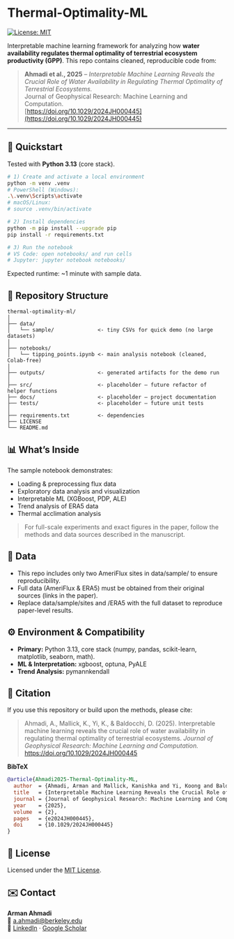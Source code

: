 # Thermal-Optimality-ML

[![License: MIT](https://img.shields.io/badge/License-MIT-yellow.svg)](LICENSE)

Interpretable machine learning framework for analyzing how **water availability regulates thermal optimality of terrestrial ecosystem productivity (GPP)**. This repo contains cleaned, reproducible code from:

> **Ahmadi et al., 2025** – *Interpretable Machine Learning Reveals the Crucial Role of Water Availability in Regulating Thermal Optimality of Terrestrial Ecosystems.*  
> Journal of Geophysical Research: Machine Learning and Computation.  
> [https://doi.org/10.1029/2024JH000445](https://doi.org/10.1029/2024JH000445)

---

## 🚀 Quickstart

Tested with **Python 3.13** (core stack).  

```bash
# 1) Create and activate a local environment
python -m venv .venv
# PowerShell (Windows):
.\.venv\Scripts\activate
# macOS/Linux:
# source .venv/bin/activate

# 2) Install dependencies
python -m pip install --upgrade pip
pip install -r requirements.txt

# 3) Run the notebook
# VS Code: open notebooks/ and run cells
# Jupyter: jupyter notebook notebooks/
```
Expected runtime: ~1 minute with sample data.


## 📂 Repository Structure

```
thermal-optimality-ml/
│
├── data/
│   └── sample/              <- tiny CSVs for quick demo (no large datasets)
│
├── notebooks/
│   └── tipping_points.ipynb <- main analysis notebook (cleaned, Colab-free)
│
├── outputs/                 <- generated artifacts for the demo run
│
├── src/                     <- placeholder – future refactor of helper functions
├── docs/                    <- placeholder – project documentation
├── tests/                   <- placeholder – future unit tests
│
├── requirements.txt         <- dependencies
├── LICENSE
└── README.md
```

## 📊 What’s Inside
The sample notebook demonstrates:

- Loading & preprocessing flux data
- Exploratory data analysis and visualization
- Interpretable ML (XGBoost, PDP, ALE)
- Trend analysis of ERA5 data
- Thermal acclimation analysis

> For full-scale experiments and exact figures in the paper, follow the methods and data sources described in the manuscript.

## 📁 Data
- This repo includes only two AmeriFlux sites in data/sample/ to ensure reproducibility.
- Full data (AmeriFlux & ERA5) must be obtained from their original sources (links in the paper).
- Replace data/sample/sites and /ERA5 with the full dataset to reproduce paper-level results.

## ⚙️ Environment & Compatibility
- **Primary:** Python 3.13, core stack (numpy, pandas, scikit-learn, matplotlib, seaborn, math).
- **ML & Interpretation:** xgboost, optuna, PyALE
- **Trend Analysis:** pymannkendall

## 📖 Citation

If you use this repository or build upon the methods, please cite:

> Ahmadi, A., Mallick, K., Yi, K., & Baldocchi, D. (2025). Interpretable machine learning reveals the crucial role of water availability in regulating thermal optimality of terrestrial ecosystems. *Journal of Geophysical Research: Machine Learning and Computation.*
https://doi.org/10.1029/2024JH000445

**BibTeX**
```bibtex
@article{Ahmadi2025-Thermal-Optimality-ML,
  author  = {Ahmadi, Arman and Mallick, Kanishka and Yi, Koong and Baldocchi, Dennis},
  title   = {Interpretable Machine Learning Reveals the Crucial Role of Water Availability in Regulating Thermal Optimality of Terrestrial Ecosystems},
  journal = {Journal of Geophysical Research: Machine Learning and Computation},
  year    = {2025},
  volume  = {2},
  pages   = {e2024JH000445},
  doi     = {10.1029/2024JH000445}
}
```

## 📜 License
Licensed under the [MIT License](LICENSE).

## ✉️ Contact
**Arman Ahmadi**  
📧 a.ahmadi@berkeley.edu  
🔗 [LinkedIn](https://www.linkedin.com/in/arman-ahmadi/) · [Google Scholar](https://scholar.google.com/)
